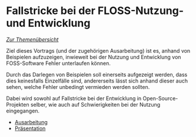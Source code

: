 Fallstricke bei der FLOSS-Nutzung- und Entwicklung
=================================

*[Zur Themenübersicht](../../themen.md)*

Ziel dieses Vortrags (und der zugehörigen Ausarbeitung) ist es, anhand von Beispielen
aufzuzeigen, inwieweit bei der Nutzung und Entwicklung von FOSS-Software Fehler unterlaufen können.

Durch das Darlegen von Beispielen soll einerseits aufgezeigt werden, dass dies 
keinesfalls Einzelfälle sind, andererseits lässt sich anhand dieser auch sehen,
welche Fehler unbedingt vermieden werden sollten.

Dabei wird sowohl auf Fallstricke bei der Entwicklung in Open-Source-Projekten selber,
wie auch auf Schwierigkeiten bei der Nutzung eingegangen.

* [Ausarbeitung](ausarbeitung.pdf)
* [Präsentation](slides.pdf)
